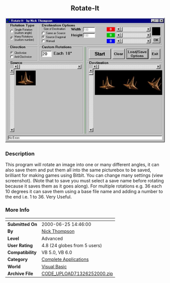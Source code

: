 ﻿<div align="center">

## Rotate\-It

<img src="PIC2000625946229814.jpg">
</div>

### Description

This program will rotate an image into one or many different angles, it can also save them and put them all into the same picturebox to be saved, brilliant for making games using Bitblt. You can change many settings (view screenshot). (Note that to save you must select a save name before rotating because it saves them as it goes along). For multiple rotations e.g. 36 each 10 degrees it can save them using a base file name and adding a number to the end i.e. 1 to 36. Very Useful.
 
### More Info
 


<span>             |<span>
---                |---
**Submitted On**   |2000-06-25 14:46:00
**By**             |[Nick Thompson](https://github.com/Planet-Source-Code/PSCIndex/blob/master/ByAuthor/nick-thompson.md)
**Level**          |Advanced
**User Rating**    |4.8 (24 globes from 5 users)
**Compatibility**  |VB 5\.0, VB 6\.0
**Category**       |[Complete Applications](https://github.com/Planet-Source-Code/PSCIndex/blob/master/ByCategory/complete-applications__1-27.md)
**World**          |[Visual Basic](https://github.com/Planet-Source-Code/PSCIndex/blob/master/ByWorld/visual-basic.md)
**Archive File**   |[CODE\_UPLOAD71326252000\.zip](https://github.com/Planet-Source-Code/nick-thompson-rotate-it__1-9244/archive/master.zip)








